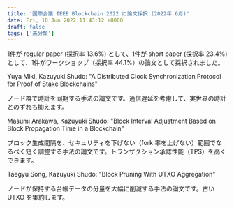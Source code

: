 ```yaml
---
title: '国際会議 IEEE Blockchain 2022 に論文採択 (2022年 6月)'
date: Fri, 10 Jun 2022 11:43:12 +0000
draft: false
tags: ['未分類']
---
```


1件が regular paper (採択率 13.6%) として、1件が short paper (採択率 23.4%) として、1件がワークショップ（採択率 44.1%）の論文として採択されました。

Yuya Miki, Kazuyuki Shudo: "A Distributed Clock Synchronization Protocol for Proof of Stake Blockchains"

ノード群で時計を同期する手法の論文です。通信遅延を考慮して、実世界の時計とのずれも抑えます。

Masumi Arakawa, Kazuyuki Shudo: "Block Interval Adjustment Based on Block Propagation Time in a Blockchain"

ブロック生成間隔を、セキュリティを下げない（fork 率を上げない）範囲でなるべく短く調整する手法の論文です。トランザクション承認性能（TPS）を高くできます。

Taegyu Song, Kazuyuki Shudo: "Block Pruning With UTXO Aggregation"

ノードが保持する台帳データの分量を大幅に削減する手法の論文です。古い UTXO を集約します。
